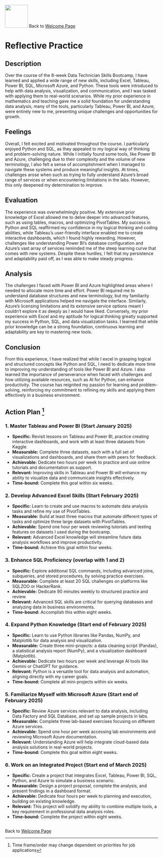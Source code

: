 <img src="https://github.com/user-attachments/assets/b1725bfc-582f-46ac-8515-c477caff3150" width="75" height="75" />         Back to [Welcome Page](https://andypeacock215.github.io/Welcome-To-My-Profile/)


# Reflective Practice


## Description
Over the course of the 8-week Data Technician Skills Bootcamp, I have learned and applied a wide range of new skills, including Excel, Tableau, Power BI, SQL, Microsoft Azure, and Python. These tools were introduced to help with data analysis, visualization, and communication, and I was tasked with applying them to real-world scenarios. While my prior experience in mathematics and teaching gave me a solid foundation for understanding data analysis, many of the tools, particularly Tableau, Power BI, and Azure, were entirely new to me, presenting unique challenges and opportunities for growth.


## Feelings
Overall, I felt excited and motivated throughout the course. I particularly enjoyed Python and SQL, as they appealed to my logical way of thinking and problem-solving nature. While I initially found some tools, like Power BI and Azure, challenging due to their complexity and the volume of new terminology, I also felt a sense of accomplishment when I managed to navigate these systems and produce meaningful insights. At times, challenges arose when such as trying to fully understand Azure’s broad range of services or when encountering limitations in the labs. However, this only deepened my determination to improve.


## Evaluation
The experience was overwhelmingly positive. My extensive prior knowledge of Excel allowed me to delve deeper into advanced features, such as using tables, macros, and optimizing PivotTables. My success in Python and SQL reaffirmed my confidence in my logical thinking and coding abilities, while Tableau’s user-friendly interface enabled me to create interactive dashboards, which I found highly rewarding. However, challenges like understanding Power BI’s database configuration and Azure’s vast array of services reminded me of the steep learning curve that comes with new systems. Despite these hurdles, I felt that my persistence and adaptability paid off, as I was able to make steady progress.


## Analysis
The challenges I faced with Power BI and Azure highlighted areas where I needed to allocate more time and effort. Power BI required me to understand database structures and new terminology, but my familiarity with Microsoft applications helped me navigate the interface. Similarly, Azure’s licensing limitations and its extensive service options meant I couldn’t explore it as deeply as I would have liked. Conversely, my prior experience with Excel and my aptitude for logical thinking greatly supported my success in Python, SQL, and data visualization tasks. I learned that while prior knowledge can be a strong foundation, continuous learning and adaptability are key to mastering new tools.


## Conclusion
From this experience, I have realized that while I excel in grasping logical and structured concepts like Python and SQL, I need to dedicate more time to improving my understanding of tools like Power BI and Azure. I also learned the importance of perseverance when faced with challenges and how utilizing available resources, such as AI for Python, can enhance productivity. The course has reignited my passion for learning and problem-solving, reinforcing my commitment to refining my skills and applying them effectively in a business environment.


## Action Plan [^1]

### 1. Master Tableau and Power BI (Start January 2025)
* **Specific:** Revisit lessons on Tableau and Power BI, practice creating interactive dashboards, and work with at least three datasets from Kaggle.
* **Measurable:** Complete three datasets, each with a full set of visualizations and dashboards, and share them with peers for feedback.
* **Achievable:** Dedicate two hours per week to practice and use online tutorials and documentation as support.
* **Relevant:** Improving skills in Tableau and Power BI will enhance my ability to visualize data and communicate insights effectively.
* **Time-bound:** Complete this goal within six weeks.


### 2. Develop Advanced Excel Skills (Start February 2025)
* **Specific:** Learn to create and use macros to automate data analysis tasks and refine my use of PivotTables.
* **Measurable:** Build at least three macros that automate different types of tasks and optimize three large datasets with PivotTables.
* **Achievable:** Spend one hour per week reviewing tutorials and testing features on datasets I used during the bootcamp.
* **Relevant:** Advanced Excel knowledge will streamline future data analysis workflows and improve productivity.
* **Time-bound:** Achieve this goal within four weeks.


### 3. Enhance SQL Proficiency (overlap with 1 and 2)
* **Specific:** Explore additional SQL commands, including advanced joins, subqueries, and stored procedures, by solving practice exercises.
* **Measurable:** Complete at least 20 SQL challenges on platforms like SQLZOO or HackerRank.
* **Achievable:** Dedicate 90 minutes weekly to structured practice and review.
* **Relevant:** Advanced SQL skills are critical for querying databases and analyzing data in business environments.
* **Time-bound:** Accomplish this within eight weeks.


### 4. Expand Python Knowledge (Start end of February 2025)
* **Specific:** Learn to use Python libraries like Pandas, NumPy, and Matplotlib for data analysis and visualization.
* **Measurable:** Create three mini-projects: a data cleaning script (Pandas), a statistical analysis report (NumPy), and a visualization dashboard (Matplotlib).
* **Achievable:** Dedicate two hours per week and leverage AI tools like Gemini or ChatGPT for guidance.
* **Relevant:** Python is a versatile tool for data analysis and automation, aligning directly with my career goals.
* **Time-bound:** Complete all mini-projects within six weeks.


### 5. Familiarize Myself with Microsoft Azure (Start end of February 2025)
* **Specific:** Review Azure services relevant to data analysis, including Data Factory and SQL Database, and set up sample projects in labs.
* **Measurable:** Complete three lab-based exercises focusing on different Azure services.
* **Achievable:** Spend one hour per week accessing lab environments and reviewing Microsoft Azure documentation.
* **Relevant:** Understanding Azure will help integrate cloud-based data analysis solutions in real-world projects.
* **Time-bound:** Complete this goal within eight weeks.


### 6. Work on an Integrated Project (Start end of March 2025)
* **Specific:** Create a project that integrates Excel, Tableau, Power BI, SQL, Python, and Azure to simulate a business scenario.
* **Measurable:** Design a project proposal, complete the analysis, and present findings in a dashboard format.
* **Achievable:** Dedicate four hours per week to planning and execution, building on existing knowledge.
* **Relevant:** This project will solidify my ability to combine multiple tools, a key requirement in professional data analysis roles.
* **Time-bound:** Complete the project within eight weeks.

[^1]: Time frame/order may change dependent on priorities for job applications

##
Back to [Welcome Page](https://andypeacock215.github.io/Welcome-To-My-Profile/)
